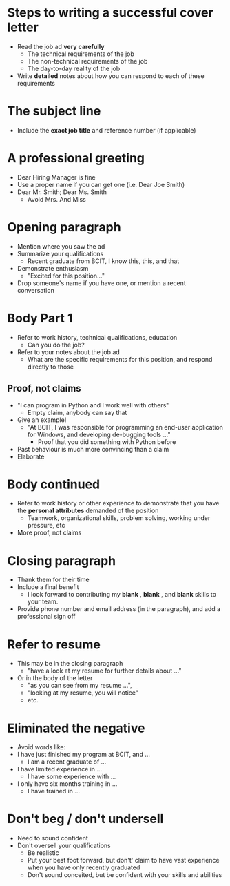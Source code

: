 
# Steps to writing a successful cover letter

- Read the job ad **very carefully**
	- The technical requirements of the job
	- The non-technical requirements of the job
	- The day-to-day reality of the job
- Write **detailed** notes about how you can respond to each of these requirements
# The subject line

- Include the **exact job title** and reference number (if applicable)
# A professional greeting

- Dear Hiring Manager is fine
- Use a proper name if you can get one (i.e. Dear Joe Smith)
- Dear Mr. Smith; Dear Ms. Smith
	- Avoid Mrs. And Miss
# Opening paragraph

- Mention where you saw the ad
- Summarize your qualifications
	- Recent graduate from BCIT, I know this, this, and that
- Demonstrate enthusiasm
	- "Excited for this position..."
- Drop someone's name if you have one, or mention a recent conversation
# Body Part 1 

- Refer to work history, technical qualifications, education
	- Can you do the job? 
- Refer to your notes about the job ad
	- What are the specific requirements for this position, and respond directly to those
## Proof, not claims

 - "I can program in Python and I work well with others"
	 - Empty claim, anybody can say that
- Give an example!
	- "At BCIT, I was responsible for programming an end-user application for Windows, and developing de-bugging tools ..."
		- Proof that you did something with Python before
- Past behaviour is much more convincing than a claim
- Elaborate
# Body continued

- Refer to work history or other experience to demonstrate that you have the **personal attributes** demanded of the position
	- Teamwork, organizational skills, problem solving, working under pressure, etc
- More proof, not claims
# Closing paragraph

- Thank them for their time
- Include a final benefit
	- I look forward to contributing my **blank** , **blank** , and **blank** skills to your team.
- Provide phone number and email address (in the paragraph), and add a professional sign off
# Refer to resume

- This may be in the closing paragraph
	- "have a look at my resume for further details about ..."
- Or in the body of the letter
	- "as you can see from my resume ...",
	- "looking at my resume, you will notice"
	- etc.
# Eliminated the negative

- Avoid words like: 
- I have just finished my program at BCIT, and ... 
	- I am a recent graduate of ...
- I have limited experience in ... 
	- I have some experience with ...
- I only have six months training in ...
	- I have trained in ...
# Don't beg / don't undersell

- Need to sound confident
- Don't oversell your qualifications
	- Be realistic
	- Put your best foot forward, but don't' claim to have vast experience when you have only recently graduated
	- Don't sound conceited, but be confident with your skills and abilities